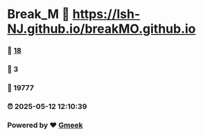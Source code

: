 # Break_M :link: https://lsh-NJ.github.io/breakMO.github.io 
### :page_facing_up: [18](https://lsh-NJ.github.io/breakMO.github.io/tag.html) 
### :speech_balloon: 3 
### :hibiscus: 19777 
### :alarm_clock: 2025-05-12 12:10:39 
### Powered by :heart: [Gmeek](https://github.com/Meekdai/Gmeek)
